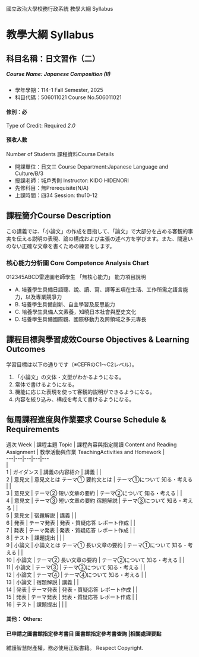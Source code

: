 國立政治大學校務行政系統 教學大綱 Syllabus
# 教學大綱 Syllabus
##  科目名稱：日文習作（二）
#####  Course Name: Japanese Composition (II)
  * 學年學期：114-1 Fall Semester, 2025 
  * 科目代碼：506011021 Course No.506011021
#### 修別：必
Type of Credit: Required 
_2.0_
#### 預收人數
Number of Students
課程資料Course Details
  * 開課單位：日文三 Course Department:Japanese Language and Culture/B/3 
  * 授課老師：城戶秀則 Instructor: KIDO HIDENORI 
  * 先修科目：無Prerequisite(N/A)
  * 上課時間：四34 Session: thu10-12
##  課程簡介Course Description
この講義では、「小論文」の作成を目指して、「論文」で大部分を占める客観的事実を伝える説明の表現、論の構成および主張の述べ方を学びます。また、間違いのない正確な文章を書くための練習をします。
###  核心能力分析圖 Core Competence Analysis Chart
012345ABCD雷達圖老師學生
「無核心能力」 
能力項目說明
  * A. 培養學生具備日語聽、說、讀、寫、譯等五項在生活、工作所需之語言能力，以及專業競爭力
  * B. 培養學生具備創新、自主學習及反思能力
  * C. 培養學生具備人文素養，知曉日本社會與歷史文化
  * D. 培養學生具備國際觀、國際移動力及跨領域之多元專長
##  課程目標與學習成效Course Objectives & Learning Outcomes 
学習目標は以下の通りです（※CEFRのC1～C2レベル）。
  1. 「小論文」の文体・文型がわかるようになる。
  2. 常体で書けるようになる。
  3. 機能に応じた表現を使って客観的説明ができるようになる。
  4. 内容を絞り込み、構成を考えて書けるようになる。
##  每周課程進度與作業要求 Course Schedule & Requirements
週次 Week |  課程主題 Topic |  課程內容與指定閱讀 Content and Reading Assignment |  教學活動與作業 TeachingActivities and Homework |   
---|---|---|---|---  
|   
1 |  ガイダンス |  講義の内容紹介 |  講義 |  |   
2 |  意見文 |  意見文とは テーマ➀ 要約文とは |  テーマ➀について 知る・考える |  |   
3 |  意見文 |  テーマ➁ 短い文章の要約 |  テーマ➁について 知る・考える |  |   
4 |  意見文 |  テーマ➂ 短い文章の要約 宿題解説 |  テーマ➂について 知る・考える |  |   
5 |  意見文 |  宿題解説 |  講義 |  |   
6 |  発表 |  テーマ発表 |  発表・質疑応答 レポート作成 |  |   
7 |  発表 |  テーマ発表 |  発表・質疑応答 レポート作成 |  |   
8 |  テスト |  課題提出 |  |  |   
9 |  小論文 |  小論文とは テーマ➀ 長い文章の要約 |  テーマ➀について 知る・考える |  |   
10 |  小論文 |  テーマ➁ 長い文章の要約 |  テーマ➁について 知る・考える |  |   
11 |  小論文 |  テーマ➂ |  テーマ➂について 知る・考える |  |   
12 |  小論文 |  テーマ➃ |  テーマ➃について 知る・考える |  |   
13 |  小論文 |  宿題解説 |  講義 |  |   
14 |  発表 |  テーマ発表 |  発表・質疑応答 レポート作成 |  |   
15 |  発表 |  テーマ発表 |  発表・質疑応答 レポート作成 |  |   
16 |  テスト |  課題提出 |  |  |   
####  其他： Others:
####  已申請之圖書館指定參考書目  圖書館指定參考書查詢 |相關處理要點
維護智慧財產權，務必使用正版書籍。 Respect Copyright.